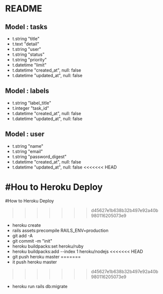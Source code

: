 # README
## Model : tasks

* t.string "title"
* t.text "detail"
* t.string "user"
* t.string "status"
* t.string "priority"
* t.datetime "limit"
* t.datetime "created_at", null: false
* t.datetime "updated_at", null: false

## Model : labels

* t.string "label_title"
* t.integer "task_id"
* t.datetime "created_at", null: false
* t.datetime "updated_at", null: false


## Model : user

* t.string "name"
* t.string "email"
* t.string "password_digest"
* t.datetime "created_at", null: false
* t.datetime "updated_at", null: false
<<<<<<< HEAD

<!-- ------------------------------------------------------------------ -->
#Hou to Heroku Deploy
=======
<!-- -------------------------------------------------------------------- -->

#How to Heroku Deploy
>>>>>>> d45627e1b638b32b497e92a40b980116205073e9

* heroku create
* rails assets:precompile RAILS_ENV=production
* git add -A
* git commit -m "init"
* heroku buildpacks:set heroku/ruby
* heroku buildpacks:add --index 1 heroku/nodejs
<<<<<<< HEAD
* git push heroku master
=======
* it push heroku master
>>>>>>> d45627e1b638b32b497e92a40b980116205073e9
* heroku run rails db:migrate

